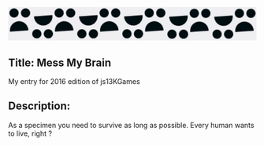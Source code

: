![Long Image](img1.png)
## Title: Mess My Brain

My entry for 2016 edition of  js13KGames
## Description:
As a specimen you need to survive as long as possible.
Every human wants to live, right ?
